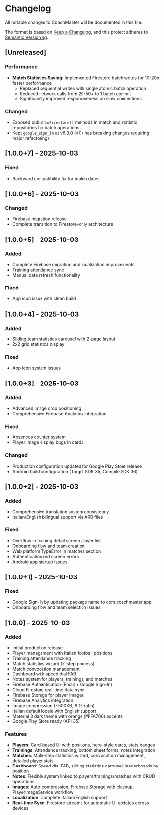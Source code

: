 # Changelog

All notable changes to CoachMaster will be documented in this file.

The format is based on [Keep a Changelog](https://keepachangelog.com/en/1.0.0/),
and this project adheres to [Semantic Versioning](https://semver.org/spec/v2.0.0.html).

## [Unreleased]

### Performance
- **Match Statistics Saving**: Implemented Firestore batch writes for 10-20x faster performance
  - Replaced sequential writes with single atomic batch operation
  - Reduced network calls from 20-50+ to 1 batch commit
  - Significantly improved responsiveness on slow connections

### Changed
- Exposed public `toFirestore()` methods in match and statistic repositories for batch operations
- Kept `google_sign_in` at v6.3.0 (v7.x has breaking changes requiring major refactoring)

## [1.0.0+7] - 2025-10-03

### Fixed
- Backward compatibility fix for match dates

## [1.0.0+6] - 2025-10-03

### Changed
- Firebase migration release
- Complete transition to Firestore-only architecture

## [1.0.0+5] - 2025-10-03

### Added
- Complete Firebase migration and localization improvements
- Training attendance sync
- Manual data refresh functionality

### Fixed
- App icon issue with clean build

## [1.0.0+4] - 2025-10-03

### Added
- Sliding team statistics carousel with 2-page layout
- 2x2 grid statistics display

### Fixed
- App icon system issues

## [1.0.0+3] - 2025-10-03

### Added
- Advanced image crop positioning
- Comprehensive Firebase Analytics integration

### Fixed
- Absences counter system
- Player image display bugs in cards

### Changed
- Production configuration updated for Google Play Store release
- Android build configuration (Target SDK 35, Compile SDK 36)

## [1.0.0+2] - 2025-10-03

### Added
- Comprehensive translation system consistency
- Italian/English bilingual support via ARB files

### Fixed
- Overflow in training detail screen player list
- Onboarding flow and team creation
- Web platform TypeError in matches section
- Authentication red screen errors
- Android app startup issues

## [1.0.0+1] - 2025-10-03

### Fixed
- Google Sign-In by updating package name to com.coachmaster.app
- Onboarding flow and team selection issues

## [1.0.0] - 2025-10-03

### Added
- Initial production release
- Player management with Italian football positions
- Training attendance tracking
- Match statistics wizard (7-step process)
- Match convocation management
- Dashboard with speed dial FAB
- Notes system for players, trainings, and matches
- Firebase Authentication (Email + Google Sign-In)
- Cloud Firestore real-time data sync
- Firebase Storage for player images
- Firebase Analytics integration
- Image compression (~500KB, 9:16 ratio)
- Italian default locale with English support
- Material 3 dark theme with orange (#FFA700) accents
- Google Play Store ready (API 35)

### Features
- **Players**: Card-based UI with positions, hero-style cards, stats badges
- **Trainings**: Attendance tracking, bottom sheet forms, notes integration
- **Matches**: Multi-step statistics wizard, convocation management, detailed player stats
- **Dashboard**: Speed dial FAB, sliding statistics carousel, leaderboards by position
- **Notes**: Flexible system linked to players/trainings/matches with CRUD operations
- **Images**: Auto-compression, Firebase Storage with cleanup, PlayerImageService workflow
- **Localization**: Complete Italian/English support
- **Real-time Sync**: Firestore streams for automatic UI updates across devices
